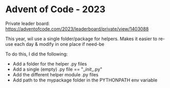 # Advent of Code - 2023

Private leader board: https://adventofcode.com/2023/leaderboard/private/view/1403088 

This year, wil use a single folder/package for helpers. Makes it easier to re-use each day & modify in one place if need-be

To do this, I did the following:

* Add a folder for the helper .py files
* Add a single (empty) .py file == "\__init__.py"
* Add the different helper module .py files
* Add path to the mypackage folder in the PYTHONPATH env variable

